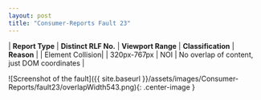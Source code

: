 ```yaml
---
layout: post
title: "Consumer-Reports Fault 23"
---
```

| **Report Type** | **Distinct RLF No.** | **Viewport Range** | **Classification** | **Reason** |
| Element Collision|  | 320px-767px | NOI | No overlap of content, just DOM coordinates | 

![Screenshot of the fault]({{ site.baseurl }}/assets/images/Consumer-Reports/fault23/overlapWidth543.png){: .center-image }